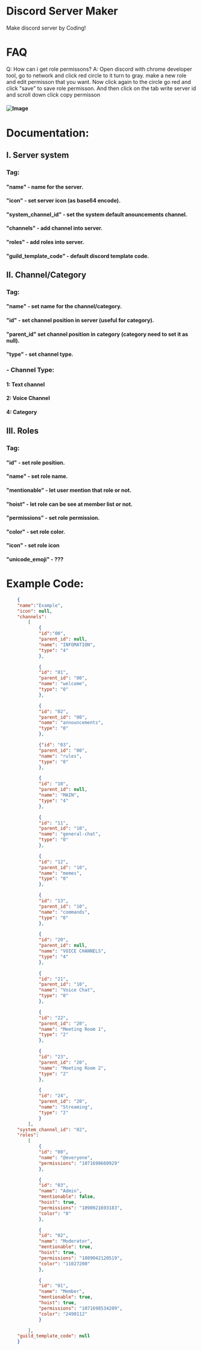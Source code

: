 # Discord Server Maker
Make discord server by Coding!



# FAQ
Q: How can i get role permissons?
A: Open discord with chrome developer tool, go to network and click red circle to it turn to gray. make a new role and edit permisson that you want. Now click again to the circle go red and click "save" to save role permisson. And then click on the tab write server id and scroll down click copy permisson
#### ![Image](https://github.com/tungdo0602/Discord-Server-Maker/blob/main/.github/1.png "example")

# Documentation:
## I. Server system
### Tag:
#### "name" - name for the server.
#### "icon" - set server icon (as base64 encode).
#### "system_channel_id" - set the system default anouncements channel.
#### "channels" - add channel into server.
#### "roles" - add roles into server.
#### 	"guild_template_code" - default discord template code.

## II. Channel/Category
### Tag:
#### "name" - set name for the channel/category.
#### "id" - set channel position in server (useful for category).
#### "parent_id" set channel position in category (category need to set it as null).
#### "type" - set channel type.

### - Channel Type:
#### 1: Text channel
#### 2: Voice Channel
#### 4: Category


## III. Roles
### Tag:
#### "id" - set role position.
#### "name" - set role name.
#### "mentionable" - let user mention that role or not.
#### "hoist" - let role can be see at member list or not.
#### "permissions" - set role permission.
#### "color" - set role color.
#### "icon" - set role icon
#### "unicode_emoji" - ???

# Example Code:
```json
	{
	"name":"Example", 
	"icon": null, 
	"channels": 
		[
			{
			"id":"00", 
			"parent_id": null, 
			"name": "INFOMATION", 
			"type": "4"
			},

			{
			"id": "01", 
			"parent_id": "00", 
			"name": "welcome", 
			"type": "0"
			},

			{
			"id": "02", 
			"parent_id": "00", 
			"name": "announcements", 
			"type": "0"
			},

			{"id": "03", 
			"parent_id": "00", 
			"name": "rules", 
			"type": "0"
			},

			{
			"id": "10", 
			"parent_id": null, 
			"name": "MAIN", 
			"type": "4"
			},

			{
			"id": "11", 
			"parent_id": "10", 
			"name": "general-chat", 
			"type": "0"
			},

			{
			"id": "12", 
			"parent_id": "10", 
			"name": "memes", 
			"type": "0"
			},

			{
			"id": "13",
			"parent_id": "10",
			"name": "commands",
			"type": "0"
			},

			{
			"id": "20",
			"parent_id": null,
			"name": "VOICE CHANNELS",
			"type": "4"
			},

			{
			"id": "21",
			"parent_id": "10",
			"name": "Voice Chat",
			"type": "0"
			},

			{
			"id": "22", 
			"parent_id": "20",
			"name": "Meeting Room 1",
			"type": "2"
			},

			{
			"id": "23",
			"parent_id": "20",
			"name": "Meeting Room 2",
			"type": "2"
			},

			{
			"id": "24",
			"parent_id": "20",
			"name": "Streaming",
			"type": "2"
			}
		],
	"system_channel_id": "02",
	"roles":
		[
			{
			"id": "00",
			"name": "@everyone",
			"permissions": "1071698660929"
			},

			{
			"id": "03",
			"name": "Admin",
			"mentionable": false,
			"hoist": true,
			"permissions": "1090921693183",
			"color": "0"
			},

			{
			"id": "02",
			"name": "Moderator",
			"mentionable": true,
			"hoist": true,
			"permissions": "1089042120519",
			"color": "11027200"
			},

			{
			"id": "01",
			"name": "Member",
			"mentionable": true,
			"hoist": true,
			"permissions": "1071698534209",
			"color": "2490112"
			}

		],
	"guild_template_code": null
	}
```
